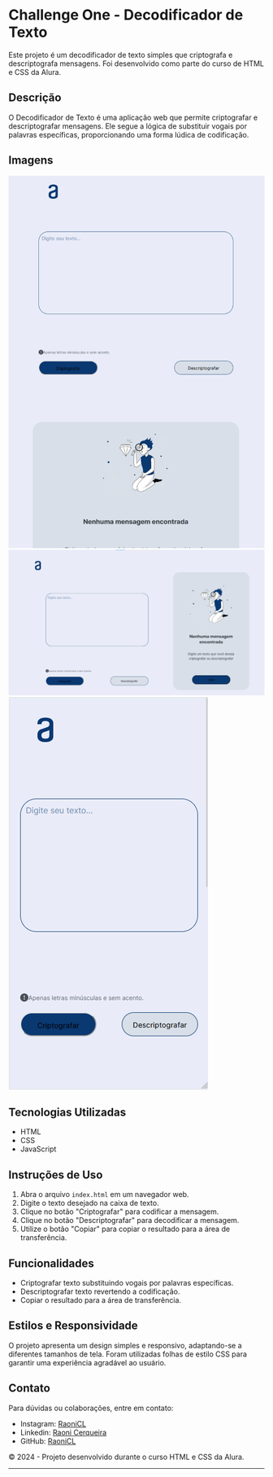 # Challenge One - Decodificador de Texto

Este projeto é um decodificador de texto simples que criptografa e descriptografa mensagens. Foi desenvolvido como parte do curso de HTML e CSS da Alura.

## Descrição

O Decodificador de Texto é uma aplicação web que permite criptografar e descriptografar mensagens. Ele segue a lógica de substituir vogais por palavras específicas, proporcionando uma forma lúdica de codificação.

## Imagens

![alt text](image.png)
![alt text](image-1.png)
![alt text](image-2.png)

## Tecnologias Utilizadas

- HTML
- CSS
- JavaScript

## Instruções de Uso

1. Abra o arquivo `index.html` em um navegador web.
2. Digite o texto desejado na caixa de texto.
3. Clique no botão "Criptografar" para codificar a mensagem.
4. Clique no botão "Descriptografar" para decodificar a mensagem.
5. Utilize o botão "Copiar" para copiar o resultado para a área de transferência.

## Funcionalidades

- Criptografar texto substituindo vogais por palavras específicas.
- Descriptografar texto revertendo a codificação.
- Copiar o resultado para a área de transferência.

## Estilos e Responsividade

O projeto apresenta um design simples e responsivo, adaptando-se a diferentes tamanhos de tela. Foram utilizadas folhas de estilo CSS para garantir uma experiência agradável ao usuário.

## Contato

Para dúvidas ou colaborações, entre em contato:

- Instagram: [RaoniCL](https://www.instagram.com/raonircl/)
- Linkedin: [Raoni Cerqueira](https://www.linkedin.com/in/raoni-cerqueira-027026211/)
- GitHub: [RaoniCL](https://github.com/raonircl)

© 2024 - Projeto desenvolvido durante o curso HTML e CSS da Alura.

---